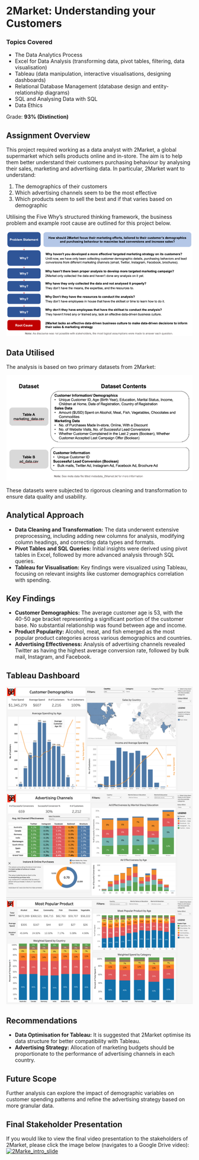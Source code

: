 <h1>2Market: Understanding your Customers</h1>
  <h3> Topics Covered</h3>
  
  * The Data Analytics Process
  * Excel for Data Analysis (transforming data, pivot tables, filtering, data visualisation)
  * Tableau (data manipulation, interactive visualisations, designing dashboards)
  * Relational Database Management (database design and entity-relationship diagrams)
  * SQL and Analysing Data with SQL
  * Data Ethics

Grade: __93% (Distinction)__

<h2>Assignment Overview</h2> 
  <p>
  This project required working as a data analyst with 2Market, a global supermarket which sells products online and in-store. The aim is to help them better understand their customers purchasing behaviour by analysing their sales, marketing and advertising data. In particular, 2Market want to understand:
    
1. The demographics of their customers
2. Which advertising channels seem to be the most effective
3. Which products seem to sell the best and if that varies based on demographic

Utilising the Five Why’s structured thinking framework, the business problem and example root cause are outlined for this project below. 

![Image](Figures/2Market_problem_statement.png)

<h2>Data Utilised</h2>
<p>The analysis is based on two primary datasets from 2Market:</p>

![Image](Figures/2Market_data.png)

<p>These datasets were subjected to rigorous cleaning and transformation to ensure data quality and usability.</p>

## Analytical Approach
- **Data Cleaning and Transformation:** The data underwent extensive preprocessing, including adding new columns for analysis, modifying column headings, and correcting data types and formats.
- **Pivot Tables and SQL Queries:** Initial insights were derived using pivot tables in Excel, followed by more advanced analysis through SQL queries.
- **Tableau for Visualisation:** Key findings were visualized using Tableau, focusing on relevant insights like customer demographics correlation with spending.

## Key Findings
- **Customer Demographics:** The average customer age is 53, with the 40-50 age bracket representing a significant portion of the customer base. No substantial relationship was found between age and income.
- **Product Popularity:** Alcohol, meat, and fish emerged as the most popular product categories across various demographics and countries.
- **Advertising Effectiveness:** Analysis of advertising channels revealed Twitter as having the highest average conversion rate, followed by bulk mail, Instagram, and Facebook.

## Tableau Dashboard

![Image](Figures/dashboard1.png)
![Image](Figures/dashboard2.png)
![Image](Figures/dashboard3.png)

## Recommendations

- **Data Optimisation for Tableau:** It is suggested that 2Market optimise its data structure for better compatibility with Tableau.
- **Advertising Strategy:** Allocation of marketing budgets should be proportionate to the performance of advertising channels in each country.

## Future Scope
Further analysis can explore the impact of demographic variables on customer spending patterns and refine the advertising strategy based on more granular data.

<h2>Final Stakeholder Presentation</h2> 

If you would like to view the final video presentation to the stakeholders of 2Market, please click the image below (navigates to a Google Drive video): 
[![2Marke_intro_slide](https://github.com/The-Ryan-Lin/Ryan_Lin_DA101_Assignment/blob/main/Figures/intro_2Market.png)](https://drive.google.com/file/d/10rIX3Q-Mf7AZNEOZj3gSkGzJsqzyE4So/view?usp=drive_link)


